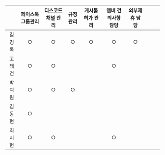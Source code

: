 |      | 페이스북 그룹관리 | 디스코드 채널 관리 | 규정관리 | 게시물 허가 관리 | 맴버 건의사항 담당 | 외부제휴 담당 |      |      |      |
| :--: | :-------: | :--------: | :--: | :-------: | :--------: | :-----: | :--: | :--: | :--: |
| 김경록  |     ○     |     ○      |  ○   |     ○     |     ○      |    ○    |      |      |      |
| 고태건  |     ○     |     ○      |      |           |     ○      |         |      |      |      |
| 박덕원  |     ○     |     ○      |  ○   |           |            |         |      |      |      |
| 김동현  |     ○     |            |      |           |            |         |      |      |      |
| 최지헌  |     ○     |     ○      |      |           |     ○      |         |      |      |      |